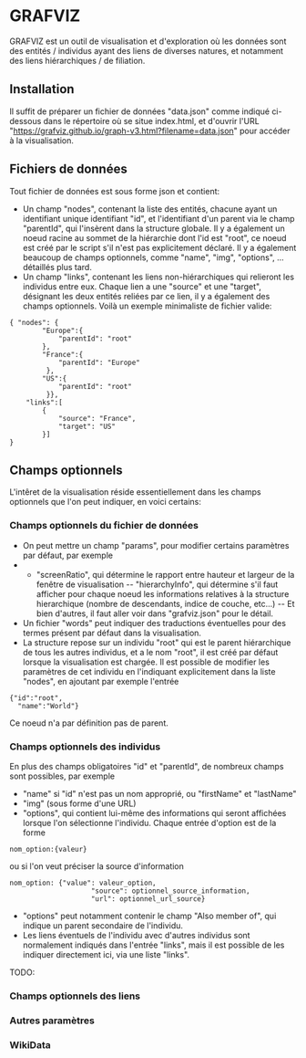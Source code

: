 # GRAFVIZ

GRAFVIZ est un outil de visualisation et d'exploration où les données sont des entités / individus ayant des liens de diverses natures, et notamment des liens hiérarchiques / de filiation. 

## Installation

Il suffit de préparer un fichier de données "data.json" comme indiqué ci-dessous dans le répertoire où se situe index.html, et d'ouvrir l'URL
"https://grafviz.github.io/graph-v3.html?filename=data.json" pour accéder à la visualisation.

## Fichiers de données

Tout fichier de données est sous forme json et contient:
 - Un champ "nodes", contenant la liste des entités, chacune ayant un identifiant unique identifiant "id", 
 et l'identifiant d'un parent via le champ "parentId", qui l'insèrent dans la structure globale. Il y a également un 
 noeud racine au sommet de la hiérarchie dont l'id est "root", ce noeud est créé par le script s'il n'est pas explicitement
 déclaré.
 Il y a également beaucoup de champs optionnels, comme "name", "img", "options", ... détaillés plus tard.
 - Un champ "links", contenant les liens non-hiérarchiques qui relieront les individus entre eux. 
 Chaque lien a une "source" et une "target", désignant les deux entités reliées par ce lien, il y a 
 également des champs optionnels. Voilà un exemple minimaliste de fichier valide:

``` 
{ "nodes": {
        "Europe":{
            "parentId": "root"
        },
        "France":{
            "parentId": "Europe"
         },
        "US":{
            "parentId": "root"
         }},
    "links":[
        {
            "source": "France",
            "target": "US"
        }]
}

``` 

## Champs optionnels

L'intêret de la visualisation réside essentiellement dans les champs optionnels que l'on peut indiquer, en voici certains:

### Champs optionnels du fichier de données

- On peut mettre un champ "params", pour modifier certains paramètres par défaut, par exemple 
- - "screenRatio", qui détermine le rapport entre hauteur et 
largeur de la fenêtre de visualisation
-- "hierarchyInfo", qui détermine s'il faut afficher pour chaque noeud les informations relatives à la structure hierarchique (nombre de descendants, 
indice de couche, etc...)
-- Et bien d'autres, il faut aller voir dans "grafviz.json" pour le détail.
- Un fichier "words" peut indiquer des traductions éventuelles pour des termes présent par défaut dans la visualisation.
- La structure repose sur un individu "root" qui est le parent hiérarchique de tous les autres individus, et a le nom "root", il est créé par 
défaut lorsque la visualisation est chargée. Il est possible de modifier les paramètres de cet individu en l'indiquant explicitement dans la liste
"nodes", en ajoutant par exemple l'entrée 
```
{"id":"root",
  "name":"World"}
  ```
  Ce noeud n'a par définition pas de parent.

### Champs optionnels des individus

En plus des champs obligatoires "id" et "parentId", de nombreux champs sont possibles, par exemple 
- "name" si "id" n'est pas un nom approprié, ou "firstName" et "lastName"
- "img" (sous forme d'une URL)
- "options", qui contient lui-même des informations qui seront affichées lorsque l'on sélectionne l'individu. Chaque entrée d'option est de la forme
```
nom_option:{valeur}
```
ou si l'on veut préciser la source d'information
```
nom_option: {"value": valeur_option, 
                    "source": optionnel_source_information,
                    "url": optionnel_url_source}
```
- "options" peut notamment contenir le champ "Also member of", qui indique un parent secondaire de l'individu.
- Les liens éventuels de l'individu avec d'autres individus sont normalement indiqués dans l'entrée "links", mais il est possible de les indiquer directement ici, via une liste "links".


TODO:

### Champs optionnels des liens

### Autres paramètres

### WikiData
